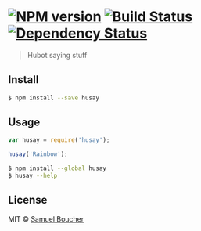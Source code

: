 #  [![NPM version][npm-image]][npm-url] [![Build Status][travis-image]][travis-url] [![Dependency Status][daviddm-url]][daviddm-image]

> Hubot saying stuff



## Install

```sh
$ npm install --save husay
```


## Usage

```js
var husay = require('husay');

husay('Rainbow');
```

```sh
$ npm install --global husay
$ husay --help
```


## License

MIT © [Samuel Boucher]()


[npm-url]: https://npmjs.org/package/husay
[npm-image]: https://badge.fury.io/js/husay.svg
[travis-url]: https://travis-ci.org/scboucher/husay
[travis-image]: https://travis-ci.org/scboucher/husay.svg?branch=master
[daviddm-url]: https://david-dm.org/scboucher/husay.svg?theme=shields.io
[daviddm-image]: https://david-dm.org/scboucher/husay
